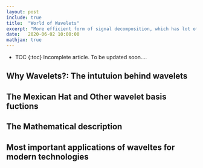 ```yaml
---
layout: post
include: true
title:  "World of Wavelets"
excerpt: "More efficient form of signal decomposition, which has lot of importance"
date:   2020-06-02 10:00:00
mathjax: true
---
```


* TOC
{:toc}
Incomplete article.
To be updated soon....
## Why Wavelets?: The intutuion behind wavelets



## The Mexican Hat and Other wavelet basis fuctions



## The Mathematical description



## Most important applications of waveltes for modern technologies







